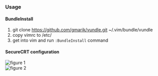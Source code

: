 ### Usage
#### BundleInstall  
1. git clone https://github.com/gmarik/vundle.git ~/.vim/bundle/vundle
2. copy vimrc to /etc/
3. get into vim and run `:BundleInstall` command
#### SecureCRT configuration  
![figure 1]()  
![figure 2]()  
